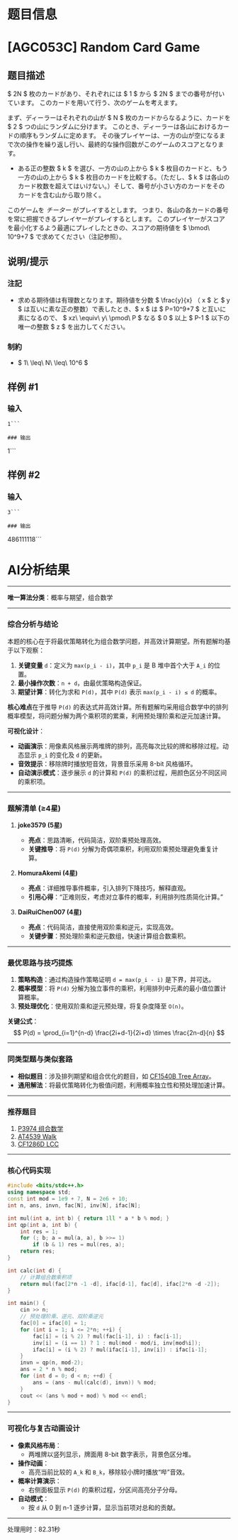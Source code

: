 # 题目信息

# [AGC053C] Random Card Game

## 题目描述

[problemUrl]: https://atcoder.jp/contests/agc053/tasks/agc053_c

$ 2N $ 枚のカードがあり、それぞれには $ 1 $ から $ 2N $ までの番号が付いています。 このカードを用いて行う、次のゲームを考えます。

まず、ディーラーはそれぞれの山が $ N $ 枚のカードからなるように、カードを $ 2 $ つの山にランダムに分けます。 このとき、ディーラーは各山におけるカードの順序もランダムに定めます。 その後プレイヤーは、一方の山が空になるまで次の操作を繰り返し行い、最終的な操作回数がこのゲームのスコアとなります。

- ある正の整数 $ k $ を選び、一方の山の上から $ k $ 枚目のカードと、もう一方の山の上から $ k $ 枚目のカードを比較する。（ただし、$ k $ は各山のカード枚数を超えてはいけない。）そして、番号が小さい方のカードをそのカードを含む山から取り除く。

このゲームを *チーター* がプレイするとします。 つまり、各山の各カードの番号を常に把握できるプレイヤーがプレイするとします。 このプレイヤーがスコアを最小化するよう最適にプレイしたときの、スコアの期待値を $ \bmod\ 10^9+7 $ で求めてください（注記参照）。

## 说明/提示

### 注記

- 求める期待値は有理数となります。期待値を分数 $ \frac{y}{x} $（$ x $ と $ y $ は互いに素な正の整数）で表したとき、$ x $ は $ P=10^9+7 $ と互いに素になるので、 $ xz\ \equiv\ y\ \pmod\ P $ なる $ 0 $ 以上 $ P-1 $ 以下の唯一の整数 $ z $ を出力してください。

### 制約

- $ 1\ \leq\ N\ \leq\ 10^6 $

## 样例 #1

### 输入

```
1```

### 输出

```
1```

## 样例 #2

### 输入

```
3```

### 输出

```
486111118```

# AI分析结果



---

**唯一算法分类**：概率与期望，组合数学

---

### **综合分析与结论**

本题的核心在于将最优策略转化为组合数学问题，并高效计算期望。所有题解均基于以下观察：
1. **关键变量** `d`：定义为 `max(p_i - i)`，其中 `p_i` 是 B 堆中首个大于 `A_i` 的位置。
2. **最小操作次数**：`n + d`，由最优策略构造保证。
3. **期望计算**：转化为求和 `P(d)`，其中 `P(d)` 表示 `max(p_i - i) ≤ d` 的概率。

**核心难点**在于推导 `P(d)` 的表达式并高效计算。所有题解均采用组合数学中的排列概率模型，将问题分解为两个乘积项的累乘，利用预处理阶乘和逆元加速计算。

**可视化设计**：
- **动画演示**：用像素风格展示两堆牌的排列，高亮每次比较的牌和移除过程。动态显示 `p_i` 的变化及 `d` 的更新。
- **音效提示**：移除牌时播放短音效，背景音乐采用 8-bit 风格循环。
- **自动演示模式**：逐步展示 `d` 的计算和 `P(d)` 的乘积过程，用颜色区分不同区间的乘积项。

---

### **题解清单 (≥4星)**

1. **joke3579 (5星)**  
   - **亮点**：思路清晰，代码简洁，双阶乘预处理高效。  
   - **关键推导**：将 `P(d)` 分解为奇偶项乘积，利用双阶乘预处理避免重复计算。

2. **HomuraAkemi (4星)**  
   - **亮点**：详细推导事件概率，引入排列下降技巧，解释直观。  
   - **引用心得**：“正难则反，考虑对立事件的概率，利用排列性质简化计算。”

3. **DaiRuiChen007 (4星)**  
   - **亮点**：代码简洁，直接使用双阶乘和逆元，实现高效。  
   - **关键步骤**：预处理阶乘和逆元数组，快速计算组合数乘积。

---

### **最优思路与技巧提炼**

1. **策略构造**：通过构造操作策略证明 `d = max(p_i - i)` 是下界，并可达。
2. **概率模型**：将 `P(d)` 分解为独立事件的乘积，利用排列中元素的最小值位置计算概率。
3. **预处理优化**：使用双阶乘和逆元预处理，将复杂度降至 `O(n)`。

**关键公式**：  
$$
P(d) = \prod_{i=1}^{n-d} \frac{2i+d-1}{2i+d} \times \frac{2n-d}{n}
$$

---

### **同类型题与类似套路**

- **相似题目**：涉及排列期望和组合优化的题目，如 [CF1540B Tree Array](https://codeforces.com/problemset/problem/1540/B)。
- **通用解法**：将最优策略转化为极值问题，利用概率独立性和预处理加速计算。

---

### **推荐题目**

1. [P3974 组合数学](https://www.luogu.com.cn/problem/P3974)  
2. [AT4539 Walk](https://www.luogu.com.cn/problem/AT4539)  
3. [CF1286D LCC](https://codeforces.com/problemset/problem/1286/D)

---

### **核心代码实现**

```cpp
#include <bits/stdc++.h>
using namespace std;
const int mod = 1e9 + 7, N = 2e6 + 10;
int n, ans, invn, fac[N], inv[N], ifac[N];

int mul(int a, int b) { return 1ll * a * b % mod; }
int qp(int a, int b) { 
    int res = 1; 
    for (; b; a = mul(a, a), b >>= 1) 
        if (b & 1) res = mul(res, a); 
    return res; 
}

int calc(int d) { 
    // 计算组合数乘积项
    return mul(fac[2*n -1 -d], ifac[d-1], fac[d], ifac[2*n -d -2]);
}

int main() {
    cin >> n;
    // 预处理阶乘、逆元、双阶乘逆元
    fac[0] = ifac[0] = 1;
    for (int i = 1; i <= 2*n; ++i) {
        fac[i] = (i % 2) ? mul(fac[i-1], i) : fac[i-1];
        inv[i] = (i == 1) ? 1 : mul(mod - mod/i, inv[mod%i]);
        ifac[i] = (i % 2) ? mul(ifac[i-1], inv[i]) : ifac[i-1];
    }
    invn = qp(n, mod-2);
    ans = 2 * n % mod;
    for (int d = 0; d < n; ++d) {
        ans = (ans - mul(calc(d), invn)) % mod;
    }
    cout << (ans % mod + mod) % mod << endl;
}
```

---

### **可视化与复古动画设计**

- **像素风格布局**：  
  - 两堆牌以竖列显示，牌面用 8-bit 数字表示，背景色区分堆。
- **操作动画**：  
  - 高亮当前比较的 `A_k` 和 `B_k`，移除较小牌时播放“哔”音效。
- **概率计算演示**：  
  - 右侧面板显示 `P(d)` 的乘积过程，分区间高亮分子分母。
- **自动模式**：  
  - 按 `d` 从 0 到 n-1 逐步计算，显示当前项对总和的贡献。

---
处理用时：82.31秒